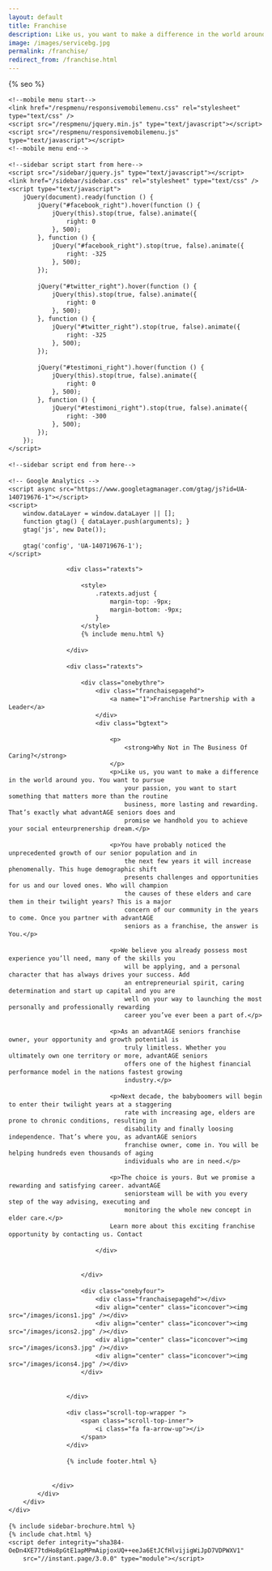 ```yaml
---
layout: default
title: Franchise
description: Like us, you want to make a difference in the world around you. You want to pursue your passion, you want to start something that matters more than the routine business, more lasting and rewarding. That’s exactly what advantAGE seniors does and promise we handhold you to achieve your social enteurprenership dream.
image: /images/servicebg.jpg
permalink: /franchise/
redirect_from: /franchise.html
---
```


<head>
    <meta content="text/html; charset=utf-8" http-equiv="Content-Type" />
    <link href="/images/fav-icon.png" rel="shortcut icon" />
    <meta content="width=device-width, initial-scale=1" name="viewport">
    {% seo %}
    <link href="/assets/css/advant.css" rel="stylesheet" type="text/css" />
    <script src="/scroltop/scrolltop.js"></script>
    <script src="/scroltop/scrolcontrole.js"></script>

    <!--mobile menu start-->
    <link href="/respmenu/responsivemobilemenu.css" rel="stylesheet" type="text/css" />
    <script src="/respmenu/jquery.min.js" type="text/javascript"></script>
    <script src="/respmenu/responsivemobilemenu.js" type="text/javascript"></script>
    <!--mobile menu end-->

    <!--sidebar script start from here-->
    <script src="/sidebar/jquery.js" type="text/javascript"></script>
    <link href="/sidebar/sidebar.css" rel="stylesheet" type="text/css" />
    <script type="text/javascript">
        jQuery(document).ready(function () {
            jQuery("#facebook_right").hover(function () {
                jQuery(this).stop(true, false).animate({
                    right: 0
                }, 500);
            }, function () {
                jQuery("#facebook_right").stop(true, false).animate({
                    right: -325
                }, 500);
            });

            jQuery("#twitter_right").hover(function () {
                jQuery(this).stop(true, false).animate({
                    right: 0
                }, 500);
            }, function () {
                jQuery("#twitter_right").stop(true, false).animate({
                    right: -325
                }, 500);
            });

            jQuery("#testimoni_right").hover(function () {
                jQuery(this).stop(true, false).animate({
                    right: 0
                }, 500);
            }, function () {
                jQuery("#testimoni_right").stop(true, false).animate({
                    right: -300
                }, 500);
            });
        });
    </script>

    <!--sidebar script end from here-->

    <!-- Google Analytics -->
    <script async src="https://www.googletagmanager.com/gtag/js?id=UA-140719676-1"></script>
    <script>
        window.dataLayer = window.dataLayer || [];
        function gtag() { dataLayer.push(arguments); }
        gtag('js', new Date());

        gtag('config', 'UA-140719676-1');
    </script>
</head>

<body>
    <div id="servicebg">
        <div id="foot">
            <div id="fix">
                <div id="actual">

                    <div class="ratexts">

                        <style>
                            .ratexts.adjust {
                                margin-top: -9px;
                                margin-bottom: -9px;
                            }
                        </style>
                        {% include menu.html %}

                    </div>

                    <div class="ratexts">

                        <div class="onebythre">
                            <div class="franchaisepagehd">
                                <a name="1">Franchise Partnership with a Leader</a>
                            </div>
                            <div class="bgtext">

                                <p>
                                    <strong>Why Not in The Business Of Caring?</strong>
                                </p>
                                <p>Like us, you want to make a difference in the world around you. You want to pursue
                                    your passion, you want to start something that matters more than the routine
                                    business, more lasting and rewarding. That’s exactly what advantAGE seniors does and
                                    promise we handhold you to achieve your social enteurprenership dream.</p>

                                <p>You have probably noticed the unprecedented growth of our senior population and in
                                    the next few years it will increase phenomenally. This huge demographic shift
                                    presents challenges and opportunities for us and our loved ones. Who will champion
                                    the causes of these elders and care them in their twilight years? This is a major
                                    concern of our community in the years to come. Once you partner with advantAGE
                                    seniors as a franchise, the answer is You.</p>

                                <p>We believe you already possess most experience you’ll need, many of the skills you
                                    will be applying, and a personal character that has always drives your success. Add
                                    an entrepreneurial spirit, caring determination and start up capital and you are
                                    well on your way to launching the most personally and professionally rewarding
                                    career you’ve ever been a part of.</p>

                                <p>As an advantAGE seniors franchise owner, your opportunity and growth potential is
                                    truly limitless. Whether you ultimately own one territory or more, advantAGE seniors
                                    offers one of the highest financial performance model in the nations fastest growing
                                    industry.</p>

                                <p>Next decade, the babyboomers will begin to enter their twilight years at a staggering
                                    rate with increasing age, elders are prone to chronic conditions, resulting in
                                    disability and finally loosing independence. That’s where you, as advantAGE seniors
                                    franchise owner, come in. You will be helping hundreds even thousands of aging
                                    individuals who are in need.</p>

                                <p>The choice is yours. But we promise a rewarding and satisfying career. advantAGE
                                    seniorsteam will be with you every step of the way advising, executing and
                                    monitoring the whole new concept in elder care.</p>
                                Learn more about this exciting franchise opportunity by contacting us. Contact

                            </div>


                        </div>

                        <div class="onebyfour">
                            <div class="franchaisepagehd"></div>
                            <div align="center" class="iconcover"><img src="/images/icons1.jpg" /></div>
                            <div align="center" class="iconcover"><img src="/images/icons2.jpg" /></div>
                            <div align="center" class="iconcover"><img src="/images/icons3.jpg" /></div>
                            <div align="center" class="iconcover"><img src="/images/icons4.jpg" /></div>
                        </div>


                    </div>

                    <div class="scroll-top-wrapper ">
                        <span class="scroll-top-inner">
                            <i class="fa fa-arrow-up"></i>
                        </span>
                    </div>

                    {% include footer.html %}


                </div>
            </div>
        </div>
    </div>

    {% include sidebar-brochure.html %}
    {% include chat.html %}
    <script defer integrity="sha384-OeDn4XE77tdHo8pGtE1apMPmAipjoxUQ++eeJa6EtJCfHlvijigWiJpD7VDPWXV1"
        src="//instant.page/3.0.0" type="module"></script>
</body>
